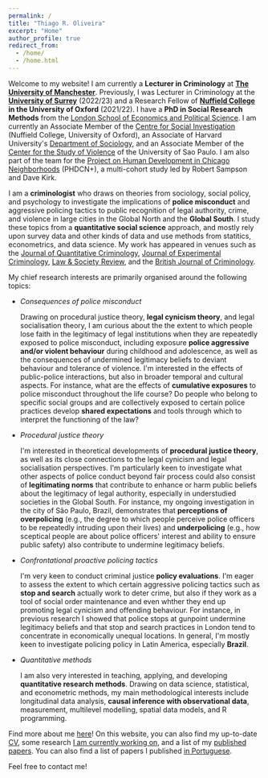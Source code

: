 ```yaml
---
permalink: /
title: "Thiago R. Oliveira"
excerpt: "Home"
author_profile: true
redirect_from: 
  - /home/
  - /home.html
---
```


Welcome to my website! I am currently a **Lecturer in Criminology** at **[The University of Manchester](https://www.socialsciences.manchester.ac.uk/criminology)**. Previously, I was Lecturer in Criminology at the **[University of Surrey](https://www.surrey.ac.uk/department-sociology)** (2022/23) and a Research Fellow of **[Nuffield College](https://www.nuffield.ox.ac.uk) in the University of Oxford** (2021/22). I have a **PhD in Social Research Methods** from the [London School of Economics and Political Science](http://www.lse.ac.uk/methodology). I am currently an Associate Member of the [Centre for Social Investigation](http://csi.nuff.ox.ac.uk) (Nuffield College, University of Oxford), an Associate of Harvard University's [Department of Sociology](https://sociology.fas.harvard.edu/), and an Associate Member of the [Center for the Study of Violence](https://nev.prp.usp.br/en/) of the University of Sao Paulo. I am also part of the team for the [Project on Human Development in Chicago Neighborhoods](https://sites.harvard.edu/phdcn/) (PHDCN+), a multi-cohort study led by Robert Sampson and Dave Kirk.

I am a **criminologist** who draws on theories from sociology, social policy, and psychology to investigate the implications of **police misconduct** and aggressive policing tactics to public recognition of legal authority, crime, and violence in large cities in the Global North and the **Global South**. I study these topics from a **quantitative social science** approach, and mostly rely upon survey data and other kinds of data and use methods from statitics, econometrics, and data science. My work has appeared in venues such as the [Journal of Quantitative Criminology](https://link.springer.com/article/10.1007/s10940-020-09478-2), [Journal of Experimental Criminology](https://link.springer.com/article/10.1007/s11292-022-09527-9), [Law & Society Review](https://onlinelibrary.wiley.com/doi/abs/10.1111/lasr.12589), and the [British Journal of Criminology](https://academic.oup.com/bjc/advance-article/doi/10.1093/bjc/azac069/6674351?login=false).

My chief research interests are primarily organised around the following topics:

  - *Consequences of police misconduct*
  
    Drawing on procedural justice theory, **legal cynicism theory**, and legal socialisation theory, I am curious about the the extent to which people lose faith in the legitimacy of legal institutions when they are repeatedly exposed to police misconduct, including exposure **police aggressive and/or violent behaviour**  during childhood and adolescence, as well as the consequences of undermined legitimacy beliefs to deviant behaviour and tolerance of violence. I'm interested in the effects of public-police interactions, but also in broader temporal and cultural aspects. For instance, what are the effects of **cumulative exposures** to police misconduct throughout the life course? Do people who belong to specific social groups and are collectively exposed to certain police practices develop **shared expectations** and tools through which to interpret the functioning of the law?
  
  - *Procedural justice theory*

    I'm interested in theoretical developments of **procedural justice theory**, as well as its close connections to the legal cynicism and legal socialisation perspectives. I'm particularly keen to investigate what other aspects of police conduct beyond fair process could also consist of **legitimating norms** that contribute to enhance or harm public beliefs about the legitimacy of legal authority, especially in understudied societies in the Global South. For instance, my ongoing investigation in the city of São Paulo, Brazil, demonstrates that **perceptions of overpolicing** (e.g., the degree to which people perceive police officers to be repeatedly intruding upon their lives) and **underpolicing** (e.g., how sceptical people are about police officers' interest and ability to ensure public safety) also contribute to undermine legitimacy beliefs.
  
  - *Confrontational proactive policing tactics*
  
    I'm very keen to conduct criminal justice **policy evaluations**. I'm eager to assess the extent to which certain aggressive policing tactics such as **stop and search** actually work to deter crime, but also if they work as a tool of social order maintenance and even whther they end up promoting legal cynicism and offending behaviour. For instance, in previous research I showed that police stops at gunpoint undermine legitimacy beliefs and that stop and search practices in London tend to concentrate in economically unequal locations. In general, I'm mostly keen to investigate policing policy in Latin America, especially **Brazil**.
    
  - *Quantitative methods*

    I am also very interested in teaching, applying, and developing **quantitative research methods**. Drawing on data science, statistical, and econometric methods, my main methodological interests include longitudinal data analysis, **causal inference with observational data**, measurement, multilevel modelling, spatial data models, and R programming.


Find more about me [here](https://www.thiagoroliveira.com/aboutme)! On this website, you can also find my up-to-date [CV](https://www.thiagoroliveira.com/cv/), some research [I am currently working on](https://www.thiagoroliveira.com/work-in-progress/), and a list of my [published papers](https://www.thiagoroliveira.com/publications_eng/). You can also find a list of papers I published [in Portuguese](https://www.thiagoroliveira.com/publications_pt/).

Feel free to contact me!
